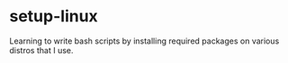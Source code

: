 # setup-linux
Learning to write bash scripts by installing required packages on various distros that I use.
